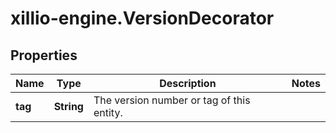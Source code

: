 # xillio-engine.VersionDecorator

## Properties
Name | Type | Description | Notes
------------ | ------------- | ------------- | -------------
**tag** | **String** | The version number or tag of this entity. | 



